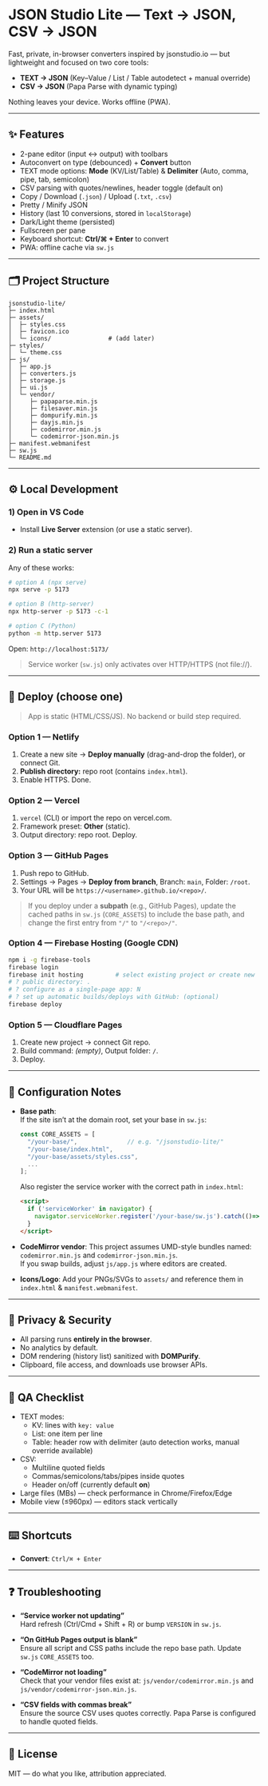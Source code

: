 # JSON Studio Lite — Text → JSON, CSV → JSON

Fast, private, in-browser converters inspired by jsonstudio.io — but lightweight and focused on two core tools:

- **TEXT → JSON** (Key–Value / List / Table autodetect + manual override)
- **CSV → JSON** (Papa Parse with dynamic typing)

Nothing leaves your device. Works offline (PWA).

---

## ✨ Features

- 2-pane editor (input ↔ output) with toolbars
- Autoconvert on type (debounced) + **Convert** button
- TEXT mode options: **Mode** (KV/List/Table) & **Delimiter** (Auto, comma, pipe, tab, semicolon)
- CSV parsing with quotes/newlines, header toggle (default on)
- Copy / Download (`.json`) / Upload (`.txt`, `.csv`)
- Pretty / Minify JSON
- History (last 10 conversions, stored in `localStorage`)
- Dark/Light theme (persisted)
- Fullscreen per pane
- Keyboard shortcut: **Ctrl/⌘ + Enter** to convert
- PWA: offline cache via `sw.js`

---

## 🗂 Project Structure

```
jsonstudio-lite/
├─ index.html
├─ assets/
│  ├─ styles.css
│  ├─ favicon.ico
│  └─ icons/                # (add later)
├─ styles/
│  └─ theme.css
├─ js/
│  ├─ app.js
│  ├─ converters.js
│  ├─ storage.js
│  ├─ ui.js
│  └─ vendor/
│     ├─ papaparse.min.js
│     ├─ filesaver.min.js
│     ├─ dompurify.min.js
│     ├─ dayjs.min.js
│     ├─ codemirror.min.js
│     └─ codemirror-json.min.js
├─ manifest.webmanifest
├─ sw.js
└─ README.md
```

---

## ⚙️ Local Development

### 1) Open in VS Code
- Install **Live Server** extension (or use a static server).

### 2) Run a static server
Any of these works:

```bash
# option A (npx serve)
npx serve -p 5173

# option B (http-server)
npx http-server -p 5173 -c-1

# option C (Python)
python -m http.server 5173
```

Open: `http://localhost:5173/`

> Service worker (`sw.js`) only activates over HTTP/HTTPS (not file://).

---

## 🚀 Deploy (choose one)

> App is static (HTML/CSS/JS). No backend or build step required.

### Option 1 — **Netlify**
1. Create a new site → **Deploy manually** (drag-and-drop the folder), or connect Git.
2. **Publish directory:** repo root (contains `index.html`).
3. Enable HTTPS. Done.

### Option 2 — **Vercel**
1. `vercel` (CLI) or import the repo on vercel.com.
2. Framework preset: **Other** (static).
3. Output directory: repo root. Deploy.

### Option 3 — **GitHub Pages**
1. Push repo to GitHub.
2. Settings → Pages → **Deploy from branch**, Branch: `main`, Folder: `/root`.
3. Your URL will be `https://<username>.github.io/<repo>/`.

> If you deploy under a **subpath** (e.g., GitHub Pages), update the cached paths in `sw.js` (`CORE_ASSETS`) to include the base path, and change the first entry from `"/"` to `"/<repo>/"`.

### Option 4 — **Firebase Hosting** (Google CDN)
```bash
npm i -g firebase-tools
firebase login
firebase init hosting         # select existing project or create new
# ? public directory: .
# ? configure as a single-page app: N
# ? set up automatic builds/deploys with GitHub: (optional)
firebase deploy
```

### Option 5 — **Cloudflare Pages**
1. Create new project → connect Git repo.
2. Build command: *(empty)*, Output folder: `/`.
3. Deploy.

---

## 🔧 Configuration Notes

- **Base path**:  
  If the site isn’t at the domain root, set your base in `sw.js`:
  ```js
  const CORE_ASSETS = [
    "/your-base/",              // e.g. "/jsonstudio-lite/"
    "/your-base/index.html",
    "/your-base/assets/styles.css",
    ...
  ];
  ```
  Also register the service worker with the correct path in `index.html`:
  ```html
  <script>
    if ('serviceWorker' in navigator) {
      navigator.serviceWorker.register('/your-base/sw.js').catch(()=>{});
    }
  </script>
  ```

- **CodeMirror vendor**: This project assumes UMD-style bundles named:
  `codemirror.min.js` and `codemirror-json.min.js`.  
  If you swap builds, adjust `js/app.js` where editors are created.

- **Icons/Logo**: Add your PNGs/SVGs to `assets/` and reference them in `index.html` & `manifest.webmanifest`.

---

## 🔐 Privacy & Security

- All parsing runs **entirely in the browser**.
- No analytics by default.
- DOM rendering (history list) sanitized with **DOMPurify**.
- Clipboard, file access, and downloads use browser APIs.

---

## 🧪 QA Checklist

- TEXT modes:
  - KV: lines with `key: value`
  - List: one item per line
  - Table: header row with delimiter (auto detection works, manual override available)
- CSV:
  - Multiline quoted fields
  - Commas/semicolons/tabs/pipes inside quotes
  - Header on/off (currently default **on**)
- Large files (MBs) — check performance in Chrome/Firefox/Edge
- Mobile view (≤960px) — editors stack vertically

---

## ⌨️ Shortcuts

- **Convert**: `Ctrl/⌘ + Enter`

---

## ❓ Troubleshooting

- **“Service worker not updating”**  
  Hard refresh (Ctrl/Cmd + Shift + R) or bump `VERSION` in `sw.js`.

- **“On GitHub Pages output is blank”**  
  Ensure all script and CSS paths include the repo base path. Update `sw.js` `CORE_ASSETS` too.

- **“CodeMirror not loading”**  
  Check that your vendor files exist at:
  `js/vendor/codemirror.min.js` and `js/vendor/codemirror-json.min.js`.

- **“CSV fields with commas break”**  
  Ensure the source CSV uses quotes correctly. Papa Parse is configured to handle quoted fields.

---

## 📄 License

MIT — do what you like, attribution appreciated.
